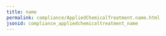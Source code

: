 ```yaml
---
title: name
permalink: compliance/AppliedChemicalTreatment.name.html
jsonid: compliance_appliedchemicaltreatment_name
---
```


